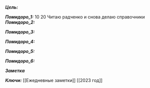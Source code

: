 
***Цель:***  

***Помидоро_1:*** 10 20
	Читаю радченко и снова делаю справочники
***Помидоро_2:*** 

***Помидоро_3:*** 

***Помидоро_4:*** 

***Помидоро_5:*** 

***Помидоро_6:*** 

***Заметка*** 


***Ключи:*** [[Ежедневные заметки]] [[2023 год]]